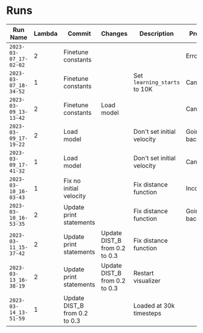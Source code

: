 # Runs

| Run Name              | Lambda | Commit                        | Changes                       | Description                  | Problems        | Run Args                                                      |
| --------------------- | ------ | ----------------------------- | ----------------------------- | ---------------------------- | --------------- | ------------------------------------------------------------- |
| `2023-03-07_17-02-02` | 2      | Finetune constants            |                               |                              | Errored out     | `-a ppo`                                                      |
| `2023-03-07_18-34-52` | 1      | Finetune constants            |                               | Set `learning_starts` to 10K | Can't turn      |                                                               |
| `2023-03-09_13-13-42` | 2      | Finetune constants            | Load model                    |                              | Can't turn      | `-a ppo -l drone_out/eval/2023-03-07_17-02-02/best_model.zip` |
| `2023-03-09_17-19-22` | 2      | Load model                    |                               | Don't set initial velocity   | Going backwards | `-a ppo -l drone_out/eval/2023-03-07_17-02-02/best_model.zip` |
| `2023-03-09_17-41-32` | 1      | Load model                    |                               | Don't set initial velocity   | Can't turn      | `-l drone_out/eval/2023-03-07_18-34-52/best_model.zip`        |
| `2023-03-10_16-03-43` | 1      | Fix no initial velocity       |                               | Fix distance function        | Inconsistent    |                                                               |
| `2023-03-10_16-53-35` | 2      | Update print statements       |                               | Fix distance function        | Going backwards | `-a ppo -l drone_out/eval/2023-03-09_17-19-22/best_model.zip` |
| `2023-03-11_15-37-42` | 2      | Update print statements       | Update DIST_B from 0.2 to 0.3 | Fix distance function        |                 | `-a ppo`                                                      |
| `2023-03-13_16-38-19` | 2      | Update print statements       | Update DIST_B from 0.2 to 0.3 | Restart visualizer           |                 | `-a ppo -l drone_out/eval/2023-03-11_15-37-42/best_model.zip` |
| `2023-03-14_13-51-59` | 1      | Update DIST_B from 0.2 to 0.3 |                               | Loaded at 30k timesteps      |                 | `-a ppo -l drone_out/eval/2023-03-11_15-37-42/best_model.zip` |
